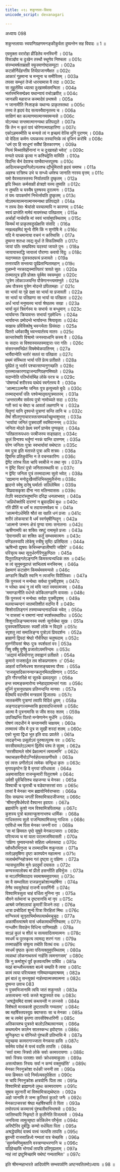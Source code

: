 ```yaml
---
title: ०९८ शकुन्तला-विवादः
unicode_script: devanagari

---
```



अध्यायः 098

शकुन्तलायाः स्वपाणिग्रहणमनङ्कीकुर्वता दुष्यन्तेन सह विवादः ॥ 1 ॥

एवमुक्ता वरारोहा व्रीडितेव मनस्विनी ।	001a  
विसञ्ज्ञेव च दुःखेन तस्थौ स्थूणेव निश्चला ॥	001c  
संरम्भामर्षताम्राक्षी स्फुरमाणोष्ठसम्पुटा ।	002a  
कटाक्षैर्निर्दहन्तीव तिर्यग्राजानमैक्षत ॥	002c  
आकारं गूहमाना च मन्युना च समीरितम् ।	003a  
तपसा सम्भृतं तेजो धारयामास वै तदा ॥	003c  
सा मुहूर्तमिव ध्यात्वा दुःखामर्षसमन्विता ।	004a  
भर्तारमभिसम्प्रेक्ष्य यथान्यायं वचोऽब्रवीत् ॥	004c  
जानन्नपि महाराज कस्मादेवं प्रभाषसे ।	005a  
न जानामीति निःशङ्कं यथान्यः प्राकृतस्तथा ॥	005c  
तस्य ते हृदयं वेद सत्यस्यैवानृतस्य च ।	006a  
साक्षिणं बत कल्याणमात्मानमवमन्यसे ॥	006c  
योऽन्यथा सन्तमात्मानन्यथा प्रतिपद्यते ।	007a  
किं तेन न कृतं पापं चोरेणात्मापहारिणा ॥	007c  
एकोऽहमस्मीति च मन्यसे त्वं न हृच्छयं वेत्सि मुनिं पुराणम् ।	008a  
यो वेदिता कर्मणः पापकस्य तस्यान्तिके त्वं वृजिनं करोषि ॥	008c  
\'धर्म एव हि साधूनां सर्वेषां हितकारणम् ।	009a  
नित्यं मिथ्याविहीनानां न च दुःखावहो भवेत्\' ॥	009c  
मन्यते पापकं कृत्वा न कश्चिद्वेत्ति मामिति ।	010a  
विदन्ति चैनं देवाश्च यश्चैवान्तरपूरुषः ॥	010c  
आदित्यचन्द्रावनिलोऽनलश्च द्यौर्भूमिरापो हृदयं यमश्च ।	011a  
अहश्च रात्रिश्च उभे च सन्ध्ये धर्मश्च जानाति नरस्य वृत्तम् ॥	011c  
यमो वैवस्वतस्तस्य निर्यातयति दुष्कृतम् ।	012a  
हृदि स्थितः कर्मसाक्षी क्षेत्रज्ञो यस्य तुष्यति ॥	012c  
न तुष्यति च यस्यैष पुरुषस्य दुरात्मनः ।	013a  
तं यमः पापकर्माणं निर्भर्त्सयति दुष्कृतम् ॥	013c  
योऽवमत्यात्मनात्मानमन्यथा प्रतिपद्यते ।	014a  
न तस्य देवाः श्रेयांसो यस्यात्मापि न कारणम् ॥	014c  
स्वयं प्राप्तेति मामेवं मावमंस्था पतिव्रताम् ।	015a  
अर्चार्हां नार्चयसि मां स्वयं भार्यामुपस्थिताम् ॥	015c  
किमर्थं मां प्राकृतवदुपप्रेक्षसि संसदि ।	016a  
नखल्वहमिदं शून्ये रौमि किं न शृणोषि मे ॥	016c  
यदि मे याचमानाया वचनं न करिष्यसि ।	017a  
दुष्यन्त शतधा त्वद्य मूर्धा ते विफलिष्यति ॥	017c  
जायां पतिः सम्प्रविश्य यदस्यां जायते पुनः ।	018a  
जायायास्तद्धि जायात्वं पौराणाः कवयो विदुः ॥	018c  
यदागमवतः पुंसस्तदपत्यं प्रजायते ।	019a  
तत्तारयति सन्तत्या पूर्वप्रेतान्पितामहान् ॥	019c  
पुन्नाम्नो नरकाद्यस्मात्पितरं त्रायते सुतः ।	020a  
तस्मात्पुत्र इति प्रोक्तः पूर्वमेव स्वयम्भुवा ॥	020c  
\'पुत्रेण लोकाञ्जयन्ति पौत्रेणानन्त्यमश्नुते ।	021a  
अथ पौत्रस्य पुत्रेण मोदन्ते प्रपितामहाः ॥\'	021c  
सा भार्या या गृहे दक्षा सा भार्या या प्रजावती ।	022a  
सा भार्या या पतिप्राणा सा भार्या या पतिव्रता ॥	022c  
अर्धं भार्या मनुष्यस्य भार्या श्रेष्ठतमः सखा ।	023a  
भार्या मूलं त्रिवर्गस्य यः सभार्यः स बन्धुमान् ॥	023c  
भार्यावन्तः क्रियावन्तः सभार्या गृहमेधिनः ।	024a  
भार्यावन्तः प्रमोदन्ते भार्यावन्तः श्रियावृताः ॥	024c  
सखायः प्रविविक्तेषु भवन्त्येताः प्रियंवदाः ।	025a  
पितरो धर्मकार्येषु भवन्त्यार्तस्य मातरः ॥	025c  
कान्तारेष्वपि विश्रामो जनस्याध्वनि कस्य वै ।	026a  
यः सदारः स विश्वास्यस्तस्माद्दाराः परा गतिः ।	026c  
संसरन्तमभिप्रेतं विषमेष्वेकपातिनम् ।	027a  
भार्यैवान्वेति भर्तारं सततं या पतिव्रता ॥	027c  
प्रथमं संस्थिता भार्या पतिं प्रेत्य प्रतीक्षते ।	028a  
पूर्वप्रेतं तु भर्तारं पश्चात्साप्यनुगच्छति ॥	028c  
एतस्मात्कारणाद्राजन्पाणिग्रहणमिष्यते ।	029a  
यदाप्नोति पतिर्भार्यामिह लोके परत्र च ॥	029c  
\'पोषणार्थं शरीरस्य पाथेयं स्वर्गतस्य वै ।	030a  
\'आत्माऽऽत्मनैव जनितः पुत्र इत्युच्यते बुधैः ॥	030c  
तस्माद्भार्यां पतिः पश्येन्मातृवत्पुत्रमातरम् ।	031a  
\'अन्तरात्मैव सर्वस्य पुत्रो नामोच्यते सदा ॥	031c  
गती रूपं च चेष्टा च आवर्ता लक्षणानि च ।	032a  
पितॄणां यानि दृश्यन्ते पुत्राणां सन्ति तानि च ॥	032c  
तेषां शीलगुणाचारास्तत्सम्पर्काच्छुभाशुभात् ।	033a  
\'भार्यायां जनितं पुत्रमादर्शे स्वमिवाननम् ॥	033c  
जनिता मोदते प्रेक्ष्य स्वर्गं प्राप्येव पुण्यकृत् ।	034a  
\'पतिव्रतारूपधराः परबीजस्य सङ्ग्रहात् ॥	034c  
कुलं विनाश्य भर्तॄणां नरकं यान्ति दारुणम् ।	035a  
परेण जनिताः पुत्राः स्वभार्यायां यथेष्टतः ॥	035c  
मम पुत्रा इति मतास्ते पुत्रा अपि शत्रवः ।	036a  
द्विषन्ति प्रतिकुर्वन्ति न ते वचनकारिणः ॥	036c  
द्वेष्टि तांश्च पिता चापि स्वबीजे न तथा नृप ।	037a  
न द्वेष्टि पितरं पुत्रो जनितारमथापि वा ॥	037c  
न द्वेष्टि जनिता पुत्रं तस्मादात्मा सुतो भवेत् ।	038a  
\'दह्यमाना मनोदुःखैर्व्याधिभिस्तुमुलैर्जनाः॥	038c  
ह्लादन्ते स्वेषु दारेषु घर्मार्ताः सलिलेष्विव ।	039a  
\'विप्रवासकृशा दीना नरा मलिनवाससः ॥	039c  
तेऽपि स्वदारांस्तुष्यन्ति दरिद्रा धनलाभवत् ।	040a  
\'अप्रियोक्तोपि दाराणां न ब्रूयादप्रियं बुधः ॥	040c  
रतिं प्रीतिं च धर्मं च तदायत्तमवेक्ष्य च ।	041a  
\'आत्मनोऽर्धमिति श्रौतं सा रक्षति धनं प्रजाः ॥	041c  
शरीरं लोकयात्रां वै धर्मं स्वर्गमृषीन्पितॄन् ।	042a  
\'आत्मनो जन्मनः क्षेत्रं पुण्या रामाः सनातनाः ॥	042c  
ऋषीणामपि का शक्तिः स्रष्टुं रामामृते प्रजाः ।	043a  
\'देवानामपि का शक्तिः कर्तुं सम्भवमात्मनः ॥	043c  
पण्डितस्यापि लोकेषु स्त्रीषु सृष्टिः प्रतिष्ठिता ।	044a  
ऋषिभ्यो ह्यृषयः केचिच्चण्डालीष्वपि जज्ञिरे\' ॥	044c  
परिसृत्य यथा सूनुर्धरणीरेणुकुण्ठितः ।	045a  
पितुरालिङ्गतेऽङ्गानि किमस्त्यभ्यधिकं ततः ॥	045c  
स त्वं सूनुमनुप्राप्तं साभिलाषं मनस्विनम् ।	046a  
प्रेक्षमाणं कटाक्षेण किमर्थमवमन्यसे ॥	046c  
अण्डानि बिभ्रति स्वानि न त्यजन्ति पिपीलिकाः ।	047a  
किं पुनस्त्वं न मन्येथाः सर्वथा पुत्रमीदृशम् ॥	047c  
न भरेथाः कथं नु त्वं मयि जातं स्वमात्मजम् ।	048a  
\'ममाण्डानीति वर्धन्ते कोकिलाण्डानि वायसाः ॥	048c  
किं पुनस्त्वं न मन्येथाः सर्वज्ञः पुत्रमीदृशम् ।	049a  
मलयाच्चन्दनं जातमतिशीतं वदन्ति वै ॥	049c  
शिशोरालिङ्गनं तस्माच्चन्दनादधिकं भवेत् ।	050a  
\'न वाससां न रामाणां नापां स्पर्शस्तथाविधः ॥	050c  
शिशुनालिङ्ग्यमानस्य स्पर्शः सूनोर्यथा सुखः ।	051a  
पुत्रस्पर्शात्प्रियतरः स्पर्शो लोके न विद्यते ॥	051c  
स्पृशतु त्वां समालिङ्ग्य पुत्रोऽयं प्रियदर्शनः ।	052a  
ब्राह्मणो द्विपदां श्रेष्ठो गौर्वरिष्ठा चतुष्पदाम् ॥	052c  
मुरुर्गरीयसां श्रेष्ठः पुत्रः स्पर्शवतां वरः |	053a  
त्रिषु वर्षेषु पूर्णेषु प्रजातोऽयमरिन्दमः ॥	053c  
\'अद्यायं मन्नियोगात्तु तवाह्वानं प्रतीक्षते ।	054a  
कुमारो राजशार्दूल तव शोकप्रणाशनः ॥\'	054c  
आहर्ता वाजिमेधस्य शतसङ्ख्यस्य पौरवः ।	055a  
\'राजसूयादिकानन्यान्क्रतूनमितदक्षिणान् ॥	055c  
इति गौरन्तरिक्षे मां सूतके ह्यवदत्पुरा ।	056a  
हन्त स्वमङ्कमारोप्य स्नेहाद्ग्रामान्तरं गताः ॥	056c  
मूर्ध्नि पुत्रानुपाघ्राय प्रतिनन्दन्ति मानवाः ।	057a  
वेदेष्वपि वदन्तीमं मन्त्रग्रामं द्विजातयः ॥	057c  
जातकर्मणि पुत्राणां तवापि विदितं ध्रुवम् ।	058a  
अङ्गादङ्गात्सम्भवसि हृदयादधिजायसे ॥	058c  
आत्मा वै पुत्रनामासि स जीव शरदः शतम् ।	059a  
उपजिघ्रन्ति पितरो मन्त्रेणानेन मूर्धनि ॥	059c  
पोषणं त्वदधीनं मे सन्तानमपि चाक्षयम् ।	060a  
तस्मात्त्वं जीव मे पुत्र स सुखी शरदां शतम् ॥	060c  
एको भूत्वा द्विधा भूत इति वादः प्रवर्तते ।	061a  
त्वदङ्गेभ्यः प्रसूतोऽयं पुरुषात्पुरुषः परः ॥	061c  
सरसीवामलेऽऽत्मानं द्वितीयं पश्य ते सुतम् ।	062a  
\'सरसीवामले सोमं प्रेक्षात्मानं त्वमात्मनि\' ॥	062c  
यथाचाहवनीयोऽग्निर्वर्हपत्यात्प्रणीयते ।	063a  
एवं त्वत्तः प्रणीतोऽयं त्वमेकः सन्द्विधा कृतः ॥	063c  
मृगापकृष्टेन हि वै मृगयां परिधावता ।	064a  
अहमासादिता राजन्कुमारी पितुराश्रमे ॥	064c  
उर्वशी पूर्वचित्तिश्च सहजन्या च मेनका ।	065a  
विश्वाची च घृताची च षडेवाप्सरसां वराः ॥	065c  
तासां वै मेनका नाम ब्रह्मयोनिर्वराप्सराः ।	066a  
दिवः सम्प्राप्य जगतीं विश्वामित्रादजीजनत् ॥	066c  
\'श्रीमानृषिर्धर्मपरो वैश्वानर इवापरः ।	067a  
ब्रह्मयोनिः कुशो नाम विश्वामित्रपितामहः ॥	067c  
कुशस्य पुत्रो बलवान्कुशनाभश्च धार्मिकः ।	068a  
गाधिस्तस्य सुतो राजन्विश्वामित्रस्तु गाधिजः ॥	068c  
एवंविधो मम पिता मेनका जननी वरा ।	069a  
\'सा मां हिमवतः पृष्ठे सुषुवे मेनकाऽप्सराः ॥	069c  
परित्यज्य च मां याता परात्मजमिवासती ।	070a  
\'पक्षिणः पुम्यवन्तस्ते सहिता धर्मतस्तदा ॥	070c  
पक्षैस्तैरभिगुप्ता च तस्मादस्मि शकुन्तला ।	071a  
ततोऽहमृषिणा दृष्टा काश्यपेन महात्मना ॥	071c  
जलार्थमग्निहोत्रस्य गतं दृष्ट्वा तु पक्षिणः ।	072a  
न्यासभूतामिव मुनेः प्रददुर्मां दयावतः ॥	072c  
कण्वस्त्वालोक्य मां प्रीतो हसन्तीति हविर्भुजः ।	073a  
स माऽरणिमिवादाय स्वमाश्रममुपागमत् ॥	073c  
सा वै सम्भाविता राजन्ननुक्रोशान्महर्षिणा ।	074a  
तेनैव स्वसुतेवाहं राजन्वै वरवर्णिनी ॥	074c  
विश्वामित्रसुता चाहं वर्धिता मुनिना नृप ।	075a  
यौवने वर्तमानां च दृष्टवानसि मां नृप ॥	075c  
आश्रमे पर्णशालायां कुमारीं विजने तदा ।	076a  
धात्रा प्रचोदितां शून्ये पित्रा विरहितां मिथः ॥	076c  
वाग्भिस्त्वं सूनृताभिर्मामपत्यार्थमचूचुदः ।	077a  
अकार्षीस्त्वाश्रमे वासं धर्मकामार्थनिश्चितम् ॥	077c  
गान्धर्वेण विवाहेन विधिना पाणिमग्रहीः ।	078a  
साऽहं कुलं च शीलं च सत्यवादित्वमात्मनः ॥	078c  
स्वधर्मं च पुरस्कृत्य त्वामद्य शरणं गता ।	079a  
तस्मान्नर्हसि संश्रुत्य तथेति वितथं वचः ॥	079c  
स्वधर्मं पृष्ठतः कृत्वा परित्यक्तुमुपस्थिताम् ।	080a  
त्वन्नाथां लोकनाथस्त्वं नार्हसि त्वमनागसम्\' ॥	080c  
किं नु कर्माशुभं पूर्वं कृतवत्यस्मि पार्थिव ।	081a  
यदहं बान्धवैस्त्यक्ता बाल्ये सम्प्रति वै त्वया ॥	081c  
कामं त्वया परित्यक्ता गमिष्याम्यहमाश्रमम् ।	082a  
इमं बालं तु सन्त्युक्तं नार्हस्यात्मजमात्मना ॥	082c  
दुष्यन्त उवाच	083  
न पुत्रमभिजानामि त्वयि जातं शकुन्तले ।	083a  
असत्वचना नार्यः कस्ते श्रद्धास्यते वचः ॥	083c  
\'अश्रद्धेयमिदं वाक्यं कथयन्ती न लज्जसे ।	084a  
विशेषतो मत्सकाशे दुष्टतापसि गम्यताम्\' ॥	084c  
क्व महर्षिस्तपस्युग्रः क्वाप्सराः सा च मेनका ।	085a  
क्व च त्वमेवं कृपणा तापसीवेषधारिणी ॥	085c  
अतिकायश्च पुत्रस्ते बालोऽतिबलवानयम् ।	086a  
कथमल्पेन कालेन सालस्कन्ध इवोद्गतः ॥	086c  
सुनिकृष्टा च योनिस्ते पुंश्चली प्रतिभासि मे ।	087a  
यदृच्छया कामरागाज्जाता मेनकया ह्यसि ॥	087c  
सर्वमेव परोक्षं मे यत्त्वं वदसि तापसि ।	088a  
\'सर्वा वामाः स्त्रियो लोके सर्वाः कामपरायणाः ॥	088c  
सर्वाः स्त्रियः परवशाः सर्वाः क्रोधसमाकुलाः ।	089a  
असत्योक्ताः स्त्रियः सर्वा न कण्वं वक्तुमर्हसि\' ॥	089c  
मेनका निरनुक्रोशा वर्धकी जननी तव ।	090a  
यया हिमवतः पादे निर्माल्यवदुपेक्षिता ॥	090c  
स चापि निरनुक्रोशः क्षत्रयोनिः पिता तव ।	091a  
विश्वामित्रो ब्राह्मणत्वे लुब्धः कामपरायणः ॥	091c  
सुषाव सुरनारी मां विश्वामित्राद्यथेष्टतः ।	092a  
अहो जानामि ते जन्म कुत्सितं कुलटे जनैः ॥	092c  
मेनकाऽप्सरसां श्रेष्ठा महर्षिश्चापि ते पिता ।	093a  
तयोरपत्यं कस्मात्त्वं पुंश्चलीवाभिभाषसे ॥	093c  
जातिश्चापि निकृष्टो ते कुलीनेति विजल्पसे ।	094a  
जनयित्वा त्वमुत्सृष्टा कोकिलेन परैर्भृता ॥	094c  
अरिष्टैरिव दुर्बद्धिः कण्वो वर्धयिता पिता ।	095a  
अश्रद्धेयमिदं वाक्यं यत्त्वं जल्पसि तापसि ॥	095c  
ब्रुवन्ती राजसान्निध्ये गम्यतां यत्र चेच्छसि ।	096a  
\'सुवर्णमणिमुक्तानि वस्त्राण्याभरणानि च ॥	096c  
यदिहेच्छसि भोगार्थं तापसि प्रतिगृह्यताम् ।	097a  
नाहं त्वां द्रष्टुमिच्छामि यथेष्टं गम्यतामितः\' ॥ 	097c  

इति श्रीमन्महाभारते आदिपर्वणि सम्भवपर्वणि अष्टनवतितमोऽध्यायः ॥ 98 ॥